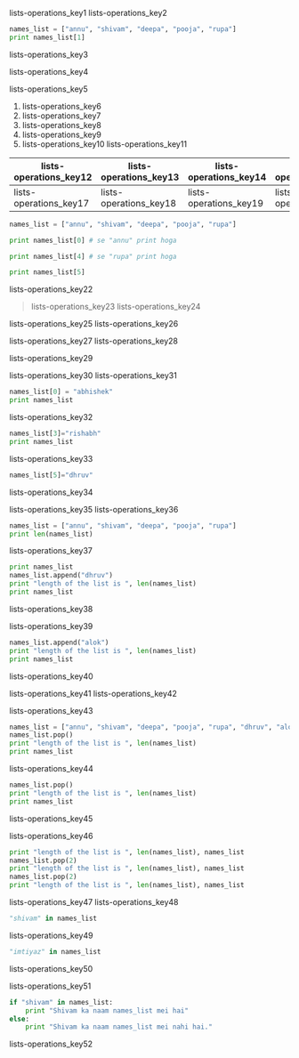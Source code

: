 lists-operations_key1
lists-operations_key2


```python
names_list = ["annu", "shivam", "deepa", "pooja", "rupa"]
print names_list[1]
```

lists-operations_key3


lists-operations_key4


lists-operations_key5


1. lists-operations_key6
2. lists-operations_key7
3. lists-operations_key8
4. lists-operations_key9
5. lists-operations_key10
lists-operations_key11


|lists-operations_key12|lists-operations_key13|lists-operations_key14|lists-operations_key15|lists-operations_key16|
|-----------|-----------|-----------|-----------|-----------|
|lists-operations_key17|lists-operations_key18|lists-operations_key19|lists-operations_key20|lists-operations_key21|

```python
names_list = ["annu", "shivam", "deepa", "pooja", "rupa"]

print names_list[0] # se "annu" print hoga

print names_list[4] # se "rupa" print hoga

print names_list[5]
```

lists-operations_key22


> lists-operations_key23
lists-operations_key24


lists-operations_key25
lists-operations_key26


lists-operations_key27
lists-operations_key28


lists-operations_key29


lists-operations_key30
lists-operations_key31


```python
names_list[0] = "abhishek"
print names_list
```

lists-operations_key32


```python
names_list[3]="rishabh"
print names_list
```

lists-operations_key33


```python
names_list[5]="dhruv"
```

lists-operations_key34


lists-operations_key35
lists-operations_key36


```python
names_list = ["annu", "shivam", "deepa", "pooja", "rupa"]
print len(names_list)
```

lists-operations_key37


```python
print names_list
names_list.append("dhruv")
print "length of the list is ", len(names_list)
print names_list
```

lists-operations_key38


lists-operations_key39


```python
names_list.append("alok")
print "length of the list is ", len(names_list)
print names_list
```

lists-operations_key40


lists-operations_key41
lists-operations_key42


lists-operations_key43


```python
names_list = ["annu", "shivam", "deepa", "pooja", "rupa", "dhruv", "alok"]
names_list.pop()
print "length of the list is ", len(names_list)
print names_list
```

lists-operations_key44


```python
names_list.pop()
print "length of the list is ", len(names_list)
print names_list
```

lists-operations_key45


lists-operations_key46


```python
print "length of the list is ", len(names_list), names_list
names_list.pop(2)
print "length of the list is ", len(names_list), names_list
names_list.pop(2)
print "length of the list is ", len(names_list), names_list
```

lists-operations_key47
lists-operations_key48


```python
"shivam" in names_list
```

lists-operations_key49


```python
"imtiyaz" in names_list
```

lists-operations_key50


lists-operations_key51


```python
if "shivam" in names_list:
    print "Shivam ka naam names_list mei hai"
else:
    print "Shivam ka naam names_list mei nahi hai."
```
lists-operations_key52
